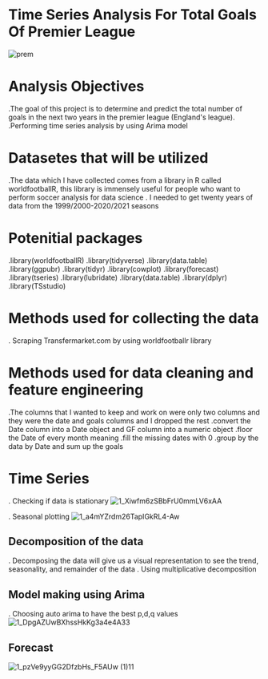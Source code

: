 # Time Series Analysis For Total Goals Of Premier League

![prem](https://user-images.githubusercontent.com/79353291/153533536-5db5166e-06aa-471c-97a8-3302d47a6629.gif)

# Analysis Objectives
.The goal of this project is to determine and predict the total number of goals in the next two years in the premier league (England's league).
.Performing time series analysis by using Arima model

# Datasetes that will be utilized
.The data which I have collected comes from a library in R called worldfootballR, this library is immensely useful for people who want to perform soccer analysis for data science
. I needed to get twenty years of data from the 1999/2000-2020/2021 seasons

# Potenitial packages
.library(worldfootballR)
.library(tidyverse)
.library(data.table)
.library(ggpubr)
.library(tidyr)
.library(cowplot)
.library(forecast)
.library(tseries)
.library(lubridate)
.library(data.table)
.library(dplyr)
.library(TSstudio)

# Methods used for collecting the data
. Scraping Transfermarket.com by using worldfootballr library

# Methods used for data cleaning and feature engineering
.The columns that I wanted to keep and work on were only two columns and they were the date and goals columns and I dropped the rest
.convert the Date column into a Date object and GF column into a numeric object
.floor the Date of every month meaning
.fill the missing dates with 0
.group by the data by Date and sum up the goals

# Time Series
. Checking if data is stationary
![1_Xiwfm6zSBbFrU0mmLV6xAA](https://user-images.githubusercontent.com/79353291/153534841-75d3da0d-9664-436a-a562-c7b8c606438e.jpeg)

. Seasonal plotting
![1_a4mYZrdm26TapIGkRL4-Aw](https://user-images.githubusercontent.com/79353291/153534940-b94dcf18-7078-4a9c-85a3-df32c84370f7.png)

## Decomposition of the data
. Decomposing the data will give us a visual representation to see the trend, seasonality, and remainder of the data
. Using multiplicative decomposition

## Model making using Arima
. Choosing auto arima to have the best p,d,q values
![1_DpgAZUwBXhssHkKg3a4e4A33](https://user-images.githubusercontent.com/79353291/153535429-704f2458-4c2b-4d05-aaf3-713158d8b99b.png)


## Forecast
![1_pzVe9yyGG2DfzbHs_F5AUw (1)11](https://user-images.githubusercontent.com/79353291/153535453-0dc8fd61-79fd-4250-b3bd-886ddcb0e4a9.png)

